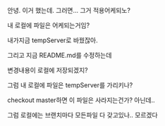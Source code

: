 안녕.
이거 했는데.
그러면... 그거 적용어케되노?

내 로컬에 파일은 어케되는거임?

내가지금 tempServer로 바꿨잖아.

그리고 지금 README.md를 수정하는데

변경내용이 로컬에 저장되겠지?

그럼 내 로컬에 파일은 tempServer를 가리키나?

checkout master하면 이 파일은 사라지는건가? 아닌데..

그럼 로컬에는 브랜치마다 모든파일 다 갖고있나.. 모르겠다
